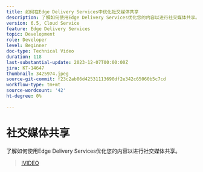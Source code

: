 ```yaml
---
title: 如何在Edge Delivery Services中优化社交媒体共享
description: 了解如何使用Edge Delivery Services优化您的内容以进行社交媒体共享。
version: 6.5, Cloud Service
feature: Edge Delivery Services
topic: Development
role: Developer
level: Beginner
doc-type: Technical Video
duration: 118
last-substantial-update: 2023-12-07T00:00:00Z
jira: KT-14647
thumbnail: 3425974.jpeg
source-git-commit: f23c2ab86d42531113690df2e342c65060b5c7cd
workflow-type: tm+mt
source-wordcount: '42'
ht-degree: 0%

---
```



# 社交媒体共享

了解如何使用Edge Delivery Services优化您的内容以进行社交媒体共享。

>[!VIDEO](https://video.tv.adobe.com/v/3425974/?learn=on)
